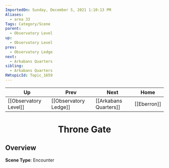 ```yaml
---
ImportedOn: Sunday, December 5, 2021 1:10:13 PM
Aliases:
  - area 33
Tags: Category/Scene
parent:
  - Observatory Level
up:
  - Observatory Level
prev:
  - Observatory Ledge
next:
  - Arkabans Quarters
sibling:
  - Arkabans Quarters
RWtopicId: Topic_1659
---
```


| Up | Prev | Next | Home |
|----|------|------|------|
| [[Observatory Level]] | [[Observatory Ledge]] | [[Arkabans Quarters]] | [[Eberron]] |

# <center>Throne Gate</center>

## Overview

**Scene Type**: Encounter
